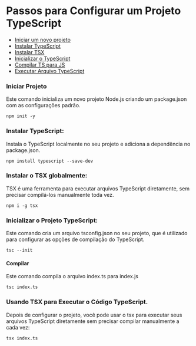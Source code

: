 # Passos para Configurar um Projeto TypeScript

- [Iniciar um novo projeto](#iniciar-projeto)
- [Instalar TypeScript](#instalar-typescript)
- [Instalar TSX](#instalar-o-tsx-globalmente)
- [Inicializar o TypeScript](#inicializar-o-projeto-typescript)
- [Compilar TS para JS](#compilar)
- [Executar Arquivo TypeScript](#usando-tsx-para-executar-o-código-typescript)

### Iniciar Projeto
Este comando inicializa um novo projeto Node.js criando um package.json com as configurações padrão.
```
npm init -y
```

### Instalar TypeScript:
Instala o TypeScript localmente no seu projeto e adiciona a dependência no package.json.
```
npm install typescript --save-dev
```

### Instalar o TSX globalmente:
TSX é uma ferramenta para executar arquivos TypeScript diretamente, sem precisar compilá-los manualmente toda vez.
```
npm i -g tsx
```

### Inicializar o Projeto TypeScript:
Este comando cria um arquivo tsconfig.json no seu projeto, que é utilizado para configurar as opções de compilação do TypeScript.
```
tsc --init
```


#### Compilar
Este comando compila o arquivo index.ts para index.js
```
tsc index.ts
```

### Usando TSX para Executar o Código TypeScript.
Depois de configurar o projeto, você pode usar o tsx para executar seus arquivos TypeScript diretamente sem precisar compilar manualmente a cada vez:
```
tsx index.ts
```